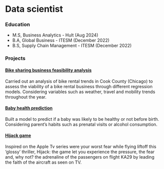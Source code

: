 # Data scientist

### Education
- M.S, Business Analytics - Hult (Aug 2024)
- B.A, Global Business - ITESM (December 2022)
- B.S, Supply Chain Management - ITESM (December 2022)

### Projects

<h4><a href=https://github.com/rebe-canales/bike-sharing-regression>Bike sharing business feasibility analysis</a></h4>
Carried out an analysis of bike rental trends in Cook County (Chicago) to assess the viability of a bike rental business through different regression models. Considering variables such as weather, travel and mobility trends throughout the year.

<a href=https://github.com/rebe-canales/baby-weight-classification> <h4>Baby health prediction</h4></a>
Built a  model  to predict if a baby was likely to be healthy or not before birth. Considering parent’s habits such as prenatal visits or alcohol consumption. 

<a href=https://github.com/rebe-canales/hijack-adventure-game><h4>Hijack game</h4></a>
Inspired on the Apple Tv series were your worst fear while flying liftoff this ‘glossy’ thriller, Hijack: the game let you experience the pressure, the fear and, why not? the adrenaline of the passengers on flight KA29 by leading the faith of the aircraft as seen on TV.
